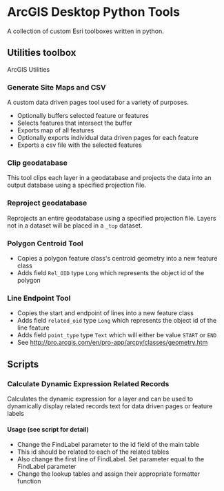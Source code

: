 # ArcGIS Desktop Python Tools
A collection of custom Esri toolboxes written in python.

## Utilities toolbox
ArcGIS Utilities

### Generate Site Maps and CSV
A custom data driven pages tool used for a variety of purposes.
- Optionally buffers selected feature or features
- Selects features that intersect the buffer
- Exports map of all features
- Optionally exports individual data driven pages for each feature
- Exports a csv file with the selected features

### Clip geodatabase
This tool clips each layer in a geodatabase and projects the data into an output database using a specified projection file.

### Reproject geodatabase
Reprojects an entire geodatabase using a specified projection file. Layers not in a dataset will be placed in a `_top` dataset.

### Polygon Centroid Tool
 - Copies a polygon feature class's centroid geometry into a new feature class
 - Adds field `Rel_OID` type `Long` which represents the object id of the polygon 

### Line Endpoint Tool
 - Copies the start and endpoint of lines into a new feature class
 - Adds field `related_oid` type `Long` which represents the object id of the line feature
 - Adds field `point_type` type `Text` which will either be value `START` or `END`
 - See http://pro.arcgis.com/en/pro-app/arcpy/classes/geometry.htm

## Scripts

### Calculate Dynamic Expression Related Records
Calculates the dynamic expression for a layer and can be used to dynamically
display related records text for data driven pages or feature labels

#### Usage (see script for detail)
 - Change the FindLabel parameter to the id field of the main table
 - This id should be related to each of the related tables
 - Also change the first line of FindLabel. Set parameter equal to the FindLabel parameter
 - Change the lookup tables and assign their appropriate formatter function
